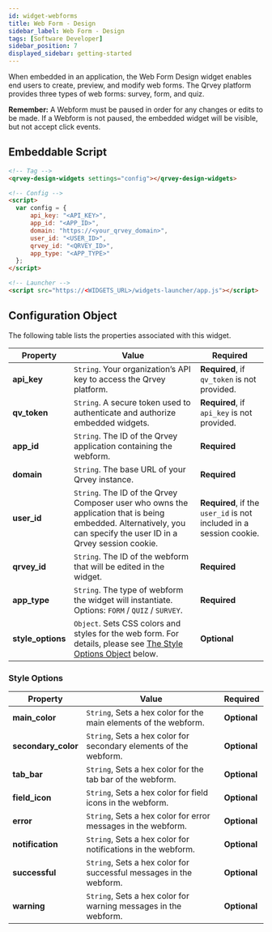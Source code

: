 ```yaml
---
id: widget-webforms
title: Web Form - Design
sidebar_label: Web Form - Design
tags: [Software Developer]
sidebar_position: 7
displayed_sidebar: getting-started
---
```


When embedded in an application, the Web Form Design widget enables end users to create, preview, and modify web forms. The Qrvey platform provides three types of web forms: survey, form, and quiz. 

**Remember:** A Webform must be paused in order for any changes or edits to be made. If a Webform is not paused, the embedded widget will be visible, but not accept click events.

## Embeddable Script

```html
<!-- Tag -->
<qrvey-design-widgets settings="config"></qrvey-design-widgets>

<!-- Config -->
<script>
  var config = {
      api_key: "<API_KEY>",
      app_id: "<APP_ID>",
      domain: "https://<your_qrvey_domain>",
      user_id: "<USER_ID>",
      qrvey_id: "<QRVEY_ID>",
      app_type: "<APP_TYPE>"
  };
</script>

<!-- Launcher -->
<script src="https://<WIDGETS_URL>/widgets-launcher/app.js"></script>
```

## Configuration Object

The following table lists the properties associated with this widget.

| **Property** | **Value** | **Required** |
| --- | --- | --- |
| **api_key** | `String`. Your organization’s API key to access the Qrvey platform. | **Required**, if `qv_token` is not provided. |
| **qv_token** | `String`. A secure token used to authenticate and authorize embedded widgets. | **Required**, if `api_key` is not provided. |
| **app_id** | `String`. The ID of the Qrvey application containing the webform. | **Required** |
| **domain** | `String`. The base URL of your Qrvey instance. | **Required** |
| **user_id** | `String`. The ID of the Qrvey Composer user who owns the application that is being embedded. Alternatively, you can specify the user ID in a Qrvey session cookie. | **Required**, if the `user_id` is not included in a session cookie. |
| **qrvey_id** | `String`. The ID of the webform that will be edited in the widget. | **Required** |
| **app_type** | `String`. The type of webform the widget will instantiate. Options: `FORM` / `QUIZ` / `SURVEY`. | **Required** |
| **style_options** | `Object`. Sets CSS colors and styles for the web form. For details, please see [The Style Options Object](#style-options) below. | **Optional** |


### Style Options

| **Property** | **Value** | **Required** |
| --- | --- | --- |
| **main_color** | `String`, Sets a hex color for the main elements of the webform. | **Optional** |
| **secondary_color** | `String`, Sets a hex color for secondary elements of the webform. | **Optional** |
| **tab_bar** | `String`, Sets a hex color for the tab bar of the webform. | **Optional** |
| **field_icon** | `String`, Sets a hex color for field icons in the webform. | **Optional** |
| **error** | `String`, Sets a hex color for error messages in the webform. | **Optional** |
| **notification** | `String`, Sets a hex color for notifications in the webform. | **Optional** |
| **successful** | `String`, Sets a hex color for successful messages in the webform. | **Optional** |
| **warning** | `String`, Sets a hex color for warning messages in the webform. | **Optional** |

